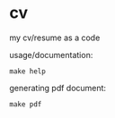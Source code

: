 cv
==
my cv/resume as a code

usage/documentation:

```
make help
```

generating pdf document:

```
make pdf
```
